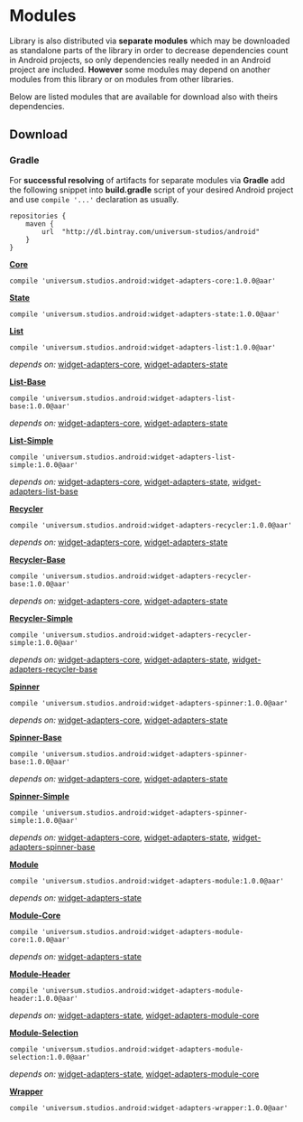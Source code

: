Modules
===============

Library is also distributed via **separate modules** which may be downloaded as standalone parts of
the library in order to decrease dependencies count in Android projects, so only dependencies really
needed in an Android project are included. **However** some modules may depend on another modules
from this library or on modules from other libraries.

Below are listed modules that are available for download also with theirs dependencies.

## Download ##

### Gradle ###

For **successful resolving** of artifacts for separate modules via **Gradle** add the following snippet
into **build.gradle** script of your desired Android project and use `compile '...'` declaration
as usually.

    repositories {
        maven {
            url  "http://dl.bintray.com/universum-studios/android"
        }
    }

**[Core](https://github.com/universum-studios/android_widget_adapters/tree/master/library/src/main)**

    compile 'universum.studios.android:widget-adapters-core:1.0.0@aar'

**[State](https://github.com/universum-studios/android_widget_adapters/tree/master/library/src/state)**

    compile 'universum.studios.android:widget-adapters-state:1.0.0@aar'

**[List](https://github.com/universum-studios/android_widget_adapters/tree/master/library/src/list)**

    compile 'universum.studios.android:widget-adapters-list:1.0.0@aar'

_depends on:_
[widget-adapters-core](https://github.com/universum-studios/android_widget_adapters/tree/master/library/src/main),
[widget-adapters-state](https://github.com/universum-studios/android_widget_adapters/tree/master/library/src/state)

**[List-Base](https://github.com/universum-studios/android_widget_adapters/tree/master/library/src/list/base)**

    compile 'universum.studios.android:widget-adapters-list-base:1.0.0@aar'

_depends on:_
[widget-adapters-core](https://github.com/universum-studios/android_widget_adapters/tree/master/library/src/main),
[widget-adapters-state](https://github.com/universum-studios/android_widget_adapters/tree/master/library/src/state)

**[List-Simple](https://github.com/universum-studios/android_widget_adapters/tree/master/library/src/list/simple)**

    compile 'universum.studios.android:widget-adapters-list-simple:1.0.0@aar'

_depends on:_
[widget-adapters-core](https://github.com/universum-studios/android_widget_adapters/tree/master/library/src/main),
[widget-adapters-state](https://github.com/universum-studios/android_widget_adapters/tree/master/library/src/state),
[widget-adapters-list-base](https://github.com/universum-studios/android_widget_adapters/tree/master/library/src/list/base)

**[Recycler](https://github.com/universum-studios/android_widget_adapters/tree/master/library/src/recycler)**

    compile 'universum.studios.android:widget-adapters-recycler:1.0.0@aar'

_depends on:_
[widget-adapters-core](https://github.com/universum-studios/android_widget_adapters/tree/master/library/src/main),
[widget-adapters-state](https://github.com/universum-studios/android_widget_adapters/tree/master/library/src/state)

**[Recycler-Base](https://github.com/universum-studios/android_widget_adapters/tree/master/library/src/recycler/base)**

    compile 'universum.studios.android:widget-adapters-recycler-base:1.0.0@aar'

_depends on:_
[widget-adapters-core](https://github.com/universum-studios/android_widget_adapters/tree/master/library/src/main),
[widget-adapters-state](https://github.com/universum-studios/android_widget_adapters/tree/master/library/src/state)

**[Recycler-Simple](https://github.com/universum-studios/android_widget_adapters/tree/master/library/src/recycler/simple)**

    compile 'universum.studios.android:widget-adapters-recycler-simple:1.0.0@aar'

_depends on:_
[widget-adapters-core](https://github.com/universum-studios/android_widget_adapters/tree/master/library/src/main),
[widget-adapters-state](https://github.com/universum-studios/android_widget_adapters/tree/master/library/src/state),
[widget-adapters-recycler-base](https://github.com/universum-studios/android_widget_adapters/tree/master/library/src/recycler/base)

**[Spinner](https://github.com/universum-studios/android_widget_adapters/tree/master/library/src/spinner)**

    compile 'universum.studios.android:widget-adapters-spinner:1.0.0@aar'

_depends on:_
[widget-adapters-core](https://github.com/universum-studios/android_widget_adapters/tree/master/library/src/main),
[widget-adapters-state](https://github.com/universum-studios/android_widget_adapters/tree/master/library/src/state)

**[Spinner-Base](https://github.com/universum-studios/android_widget_adapters/tree/master/library/src/spinner/base)**

    compile 'universum.studios.android:widget-adapters-spinner-base:1.0.0@aar'

_depends on:_
[widget-adapters-core](https://github.com/universum-studios/android_widget_adapters/tree/master/library/src/main),
[widget-adapters-state](https://github.com/universum-studios/android_widget_adapters/tree/master/library/src/state)

**[Spinner-Simple](https://github.com/universum-studios/android_widget_adapters/tree/master/library/src/spinner/simple)**

    compile 'universum.studios.android:widget-adapters-spinner-simple:1.0.0@aar'

_depends on:_
[widget-adapters-core](https://github.com/universum-studios/android_widget_adapters/tree/master/library/src/main),
[widget-adapters-state](https://github.com/universum-studios/android_widget_adapters/tree/master/library/src/state),
[widget-adapters-spinner-base](https://github.com/universum-studios/android_widget_adapters/tree/master/library/src/spinner/base)

**[Module](https://github.com/universum-studios/android_widget_adapters/tree/master/library/src/module)**

    compile 'universum.studios.android:widget-adapters-module:1.0.0@aar'

_depends on:_
[widget-adapters-state](https://github.com/universum-studios/android_widget_adapters/tree/master/library/src/state)

**[Module-Core](https://github.com/universum-studios/android_widget_adapters/tree/master/library/src/module/core)**

    compile 'universum.studios.android:widget-adapters-module-core:1.0.0@aar'

_depends on:_
[widget-adapters-state](https://github.com/universum-studios/android_widget_adapters/tree/master/library/src/state)

**[Module-Header](https://github.com/universum-studios/android_widget_adapters/tree/master/library/src/module/header)**

    compile 'universum.studios.android:widget-adapters-module-header:1.0.0@aar'

_depends on:_
[widget-adapters-state](https://github.com/universum-studios/android_widget_adapters/tree/master/library/src/state),
[widget-adapters-module-core](https://github.com/universum-studios/android_widget_adapters/tree/master/library/src/module/core)

**[Module-Selection](https://github.com/universum-studios/android_widget_adapters/tree/master/library/src/module/selection)**

    compile 'universum.studios.android:widget-adapters-module-selection:1.0.0@aar'

_depends on:_
[widget-adapters-state](https://github.com/universum-studios/android_widget_adapters/tree/master/library/src/state),
[widget-adapters-module-core](https://github.com/universum-studios/android_widget_adapters/tree/master/library/src/module/core)

**[Wrapper](https://github.com/universum-studios/android_widget_adapters/tree/master/library/src/wrapper)**

    compile 'universum.studios.android:widget-adapters-wrapper:1.0.0@aar'
